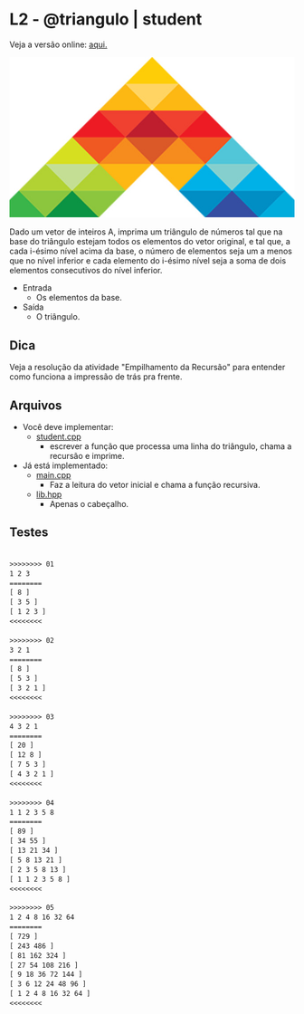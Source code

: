 # L2 - @triangulo | student

Veja a versão online: [aqui.](https://github.com/qxcodeed/arcade/blob/master/base/triangulo/Readme.md)

![_](https://raw.githubusercontent.com/qxcodeed/arcade/master/base/triangulo/cover.jpg)

Dado um vetor de inteiros A, imprima um triângulo de números tal que na base do triângulo estejam todos os elementos do vetor original, e tal que, a cada i-ésimo nível acima da base, o número de elementos seja um a menos que no nível inferior e cada elemento do i-ésimo nível seja a soma de dois elementos consecutivos do nível inferior.

- Entrada
  - Os elementos da base.
- Saída
  - O triângulo.

## Dica

Veja a resolução da atividade "Empilhamento da Recursão" para entender como funciona a impressão de trás pra frente.

## Arquivos

- Você deve implementar:
  - [student.cpp](https://github.com/qxcodeed/arcade/blob/master/base/triangulo/student.cpp)
    - escrever a função que processa uma linha do triângulo, chama a recursão e imprime.
- Já está implementado:
  - [main.cpp](https://github.com/qxcodeed/arcade/blob/master/base/triangulo/main.cpp)
    - Faz a leitura do vetor inicial e chama a função recursiva.
  - [lib.hpp](https://github.com/qxcodeed/arcade/blob/master/base/triangulo/lib.hpp)
    - Apenas o cabeçalho.

## Testes

```txt

>>>>>>>> 01
1 2 3
========
[ 8 ]
[ 3 5 ]
[ 1 2 3 ]
<<<<<<<<

>>>>>>>> 02
3 2 1
========
[ 8 ]
[ 5 3 ]
[ 3 2 1 ]
<<<<<<<<

>>>>>>>> 03
4 3 2 1
========
[ 20 ]
[ 12 8 ]
[ 7 5 3 ]
[ 4 3 2 1 ]
<<<<<<<<

>>>>>>>> 04
1 1 2 3 5 8
========
[ 89 ]
[ 34 55 ]
[ 13 21 34 ]
[ 5 8 13 21 ]
[ 2 3 5 8 13 ]
[ 1 1 2 3 5 8 ]
<<<<<<<<

>>>>>>>> 05
1 2 4 8 16 32 64
========
[ 729 ]
[ 243 486 ]
[ 81 162 324 ]
[ 27 54 108 216 ]
[ 9 18 36 72 144 ]
[ 3 6 12 24 48 96 ]
[ 1 2 4 8 16 32 64 ]
<<<<<<<<

```
